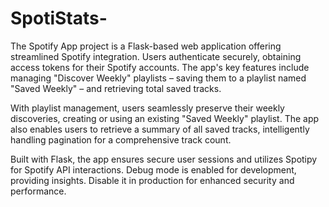 # SpotiStats-

The Spotify App project is a Flask-based web application offering streamlined Spotify integration. Users authenticate securely, obtaining access tokens for their Spotify accounts. The app's key features include managing "Discover Weekly" playlists – saving them to a playlist named "Saved Weekly" – and retrieving total saved tracks.

With playlist management, users seamlessly preserve their weekly discoveries, creating or using an existing "Saved Weekly" playlist. The app also enables users to retrieve a summary of all saved tracks, intelligently handling pagination for a comprehensive track count.

Built with Flask, the app ensures secure user sessions and utilizes Spotipy for Spotify API interactions. Debug mode is enabled for development, providing insights. Disable it in production for enhanced security and performance.
